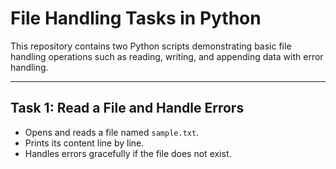 # File Handling Tasks in Python

This repository contains two Python scripts demonstrating basic file handling operations such as reading, writing, and appending data with error handling.

---

## Task 1: Read a File and Handle Errors
- Opens and reads a file named `sample.txt`.
- Prints its content line by line.
- Handles errors gracefully if the file does not exist.

